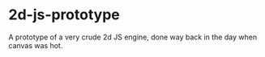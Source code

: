 # 2d-js-prototype
A prototype of a very crude 2d JS engine, done way back in the day when canvas was hot.
